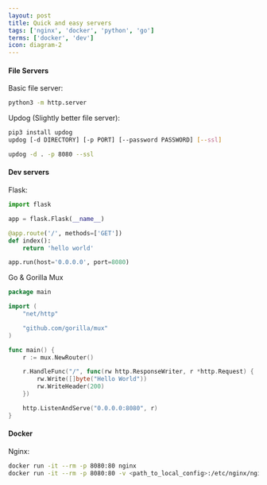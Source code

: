 ```yaml
---
layout: post
title: Quick and easy servers
tags: ['nginx', 'docker', 'python', 'go']
terms: ['docker', 'dev']
icon: diagram-2
---
```


#### File Servers
Basic file server:
```bash
python3 -m http.server
```

Updog (Slightly better file server):
```bash
pip3 install updog
updog [-d DIRECTORY] [-p PORT] [--password PASSWORD] [--ssl]

updog -d . -p 8080 --ssl
```

#### Dev servers

Flask:
```python
import flask

app = flask.Flask(__name__)

@app.route('/', methods=['GET'])
def index():
    return 'hello world'

app.run(host='0.0.0.0', port=8080)
```

Go & Gorilla Mux
```go
package main

import (
	"net/http"

	"github.com/gorilla/mux"
)

func main() {
	r := mux.NewRouter()

	r.HandleFunc("/", func(rw http.ResponseWriter, r *http.Request) {
		rw.Write([]byte("Hello World"))
		rw.WriteHeader(200)
	})

	http.ListenAndServe("0.0.0.0:8080", r)
}
```

#### Docker

Nginx:
```bash
docker run -it --rm -p 8080:80 nginx
docker run -it --rm -p 8080:80 -v <path_to_local_config>:/etc/nginx/nginx.conf:ro -v <path_to_local_website_files>:/usr/share/nginx/html:ro nginx
```